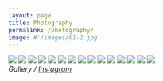 ```yaml
---
layout: page
title: Photography
permalink: /photography/
image: #'/images/01-2.jpg'
---
```


<div class="gallery-box">
  <div class="gallery">
    <img src="/images/100.jpg" loading="lazy">
    <img src="/images/105.jpg" loading="lazy">
    <img src="/images/103.jpg" loading="lazy">
	<img src="/images/100.jpg" loading="lazy">
    <img src="/images/105.jpg" loading="lazy">
    <img src="/images/103.jpg" loading="lazy">
	<img src="/images/100.jpg" loading="lazy">
    <img src="/images/105.jpg" loading="lazy">
    <img src="/images/103.jpg" loading="lazy">
	<img src="/images/100.jpg" loading="lazy">
    <img src="/images/105.jpg" loading="lazy">
    <img src="/images/103.jpg" loading="lazy">
	<img src="/images/100.jpg" loading="lazy">
    <img src="/images/105.jpg" loading="lazy">
    <img src="/images/103.jpg" loading="lazy">
  </div>
  <em>Gallery / <a href="https://instagram.com/etienne.collin/" target="_blank">Instagram</a></em>
</div>
